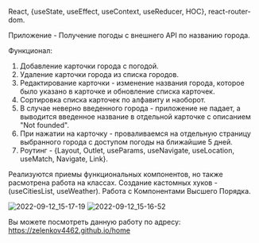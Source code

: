 React, {useState, useEffect, useContext, useReducer, HOC}, react-router-dom.

Приложение - Получение погоды с внешнего API по названию города.

Функционал: 
1. Добавление карточки города с погодой.
2. Удаление карточки города из списка городов.
3. Редактирование карточки - изменение названия города, которое было указано в карточке и обновление списка карточек.
4. Сортировка списка карточек по алфавиту и наоборот.
5. В случае неверно введенного города - приложение не падает, а выводится введенное название в отдельной карточке с описанием "Not founded".
6. При нажатии на карточку - проваливаемся на отдельную страницу выбранного города с доступом погоды на ближайшие 5 дней.
7. Роутинг - {Layout, Outlet, useParams, useNavigate, useLocation, useMatch, Navigate, Link}.


Реализуются приемы функциональных компонентов, но также расмотрена работа на классах. 
Создание кастомных хуков - (useCitiesList, useWeather).
Работа с Компонентами Высшего Порядка.


![2022-09-12_15-17-19](https://user-images.githubusercontent.com/101303690/189605765-0e4dd5ff-1a5c-48e0-a91a-dcc6aa59d694.png)
![2022-09-12_15-16-52](https://user-images.githubusercontent.com/101303690/189605775-74eb85c3-4300-453e-9c45-4dbcc045e64c.png)

Вы можете посмотреть данную работу по адресу: 
https://zelenkov4462.github.io/home
